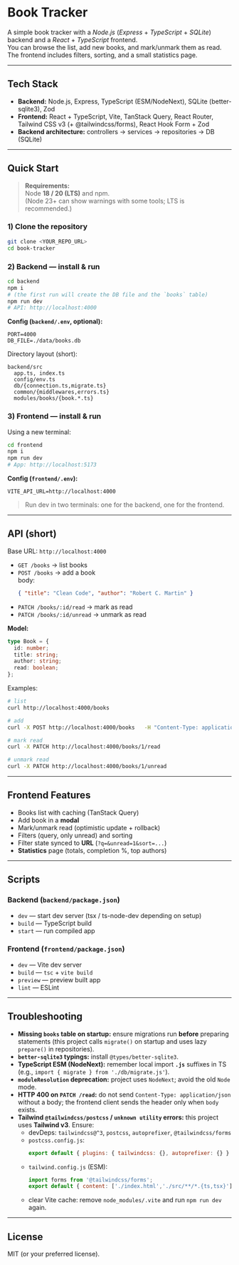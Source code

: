 # Book Tracker

A simple book tracker with a *Node.js* (*Express* + *TypeScript* + *SQLite*) backend and a *React* + *TypeScript* frontend.  
You can browse the list, add new books, and mark/unmark them as read. The frontend includes filters, sorting, and a small statistics page.

---

## Tech Stack

- **Backend:** Node.js, Express, TypeScript (ESM/NodeNext), SQLite (better-sqlite3), Zod  
- **Frontend:** React + TypeScript, Vite, TanStack Query, React Router, Tailwind CSS v3 (+ @tailwindcss/forms), React Hook Form + Zod  
- **Backend architecture:** controllers → services → repositories → DB (SQLite)

---

## Quick Start

> **Requirements:**  
> Node **18 / 20 (LTS)** and npm.  
> (Node 23+ can show warnings with some tools; LTS is recommended.)

### 1) Clone the repository
```bash
git clone <YOUR_REPO_URL>
cd book-tracker
```

### 2) Backend — install & run
```bash
cd backend
npm i
# (the first run will create the DB file and the `books` table)
npm run dev
# API: http://localhost:4000
```

**Config (`backend/.env`, optional):**
```env
PORT=4000
DB_FILE=./data/books.db
```

Directory layout (short):
```
backend/src
  app.ts, index.ts
  config/env.ts
  db/{connection.ts,migrate.ts}
  common/{middlewares,errors.ts}
  modules/books/{book.*.ts}
```

### 3) Frontend — install & run
Using a new terminal:
```bash
cd frontend
npm i
npm run dev
# App: http://localhost:5173
```

**Config (`frontend/.env`):**
```env
VITE_API_URL=http://localhost:4000
```

> Run dev in two terminals: one for the backend, one for the frontend.

---

## API (short)

Base URL: `http://localhost:4000`

- `GET /books` → list books
- `POST /books` → add a book  
  body:
  ```json
  { "title": "Clean Code", "author": "Robert C. Martin" }
  ```
- `PATCH /books/:id/read` → mark as read
- `PATCH /books/:id/unread` → unmark as read

**Model:**
```ts
type Book = {
  id: number;
  title: string;
  author: string;
  read: boolean;
};
```

Examples:
```bash
# list
curl http://localhost:4000/books

# add
curl -X POST http://localhost:4000/books   -H "Content-Type: application/json"   -d '{"title":"Clean Code","author":"Robert C. Martin"}'

# mark read
curl -X PATCH http://localhost:4000/books/1/read

# unmark read
curl -X PATCH http://localhost:4000/books/1/unread
```

---

## Frontend Features

- Books list with caching (TanStack Query)
- Add book in a **modal**
- Mark/unmark read (optimistic update + rollback)
- Filters (query, only unread) and sorting
- Filter state synced to **URL** (`?q=&unread=1&sort=...`)
- **Statistics** page (totals, completion %, top authors)

---

## Scripts

### Backend (`backend/package.json`)
- `dev` — start dev server (tsx / ts-node-dev depending on setup)
- `build` — TypeScript build
- `start` — run compiled app

### Frontend (`frontend/package.json`)
- `dev` — Vite dev server
- `build` — `tsc` + `vite build`
- `preview` — preview built app
- `lint` — ESLint

---

## Troubleshooting

- **Missing `books` table on startup:** ensure migrations run **before** preparing statements (this project calls `migrate()` on startup and uses lazy `prepare()` in repositories).
- **`better-sqlite3` typings:** install `@types/better-sqlite3`.
- **TypeScript ESM (NodeNext):** remember local import **`.js`** suffixes in TS (e.g., `import { migrate } from './db/migrate.js'`).
- **`moduleResolution` deprecation:** project uses `NodeNext`; avoid the old `Node` mode.
- **HTTP 400 on `PATCH /read`:** do not send `Content-Type: application/json` without a body; the frontend client sends the header only when `body` exists.
- **Tailwind `@tailwindcss/postcss` / `unknown utility` errors:** this project uses **Tailwind v3**. Ensure:
  - devDeps: `tailwindcss@^3`, `postcss`, `autoprefixer`, `@tailwindcss/forms`
  - `postcss.config.js`:
    ```js
    export default { plugins: { tailwindcss: {}, autoprefixer: {} } };
    ```
  - `tailwind.config.js` (ESM):
    ```js
    import forms from '@tailwindcss/forms';
    export default { content: ['./index.html','./src/**/*.{ts,tsx}'], theme:{extend:{}}, plugins:[forms()] };
    ```
  - clear Vite cache: remove `node_modules/.vite` and run `npm run dev` again.

---


## License

MIT (or your preferred license).
